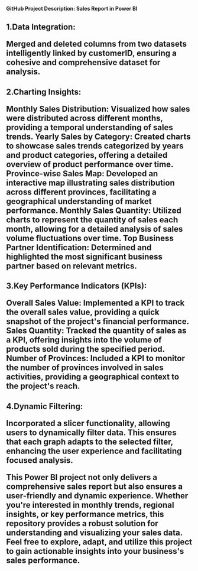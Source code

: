 <b>GitHub Project Description: Sales Report in Power BI

<h2>1.Data Integration:

Merged and deleted columns from two datasets intelligently linked by customerID, ensuring a cohesive and comprehensive dataset for analysis.

<h2>2.Charting Insights:

Monthly Sales Distribution: Visualized how sales were distributed across different months, providing a temporal understanding of sales trends.
Yearly Sales by Category: Created charts to showcase sales trends categorized by years and product categories, offering a detailed overview of product performance over time.
Province-wise Sales Map: Developed an interactive map illustrating sales distribution across different provinces, facilitating a geographical understanding of market performance.
Monthly Sales Quantity: Utilized charts to represent the quantity of sales each month, allowing for a detailed analysis of sales volume fluctuations over time.
Top Business Partner Identification: Determined and highlighted the most significant business partner based on relevant metrics.

<h2>3.Key Performance Indicators (KPIs):

Overall Sales Value: Implemented a KPI to track the overall sales value, providing a quick snapshot of the project's financial performance.
Sales Quantity: Tracked the quantity of sales as a KPI, offering insights into the volume of products sold during the specified period.
Number of Provinces: Included a KPI to monitor the number of provinces involved in sales activities, providing a geographical context to the project's reach.

<h2>4.Dynamic Filtering:

Incorporated a slicer functionality, allowing users to dynamically filter data. This ensures that each graph adapts to the selected filter, enhancing the user experience and facilitating focused analysis.

This Power BI project not only delivers a comprehensive sales report but also ensures a user-friendly and dynamic experience. Whether you're interested in monthly trends, regional insights, or key performance metrics, this repository provides a robust solution for understanding and visualizing your sales data. Feel free to explore, adapt, and utilize this project to gain actionable insights into your business's sales performance.
